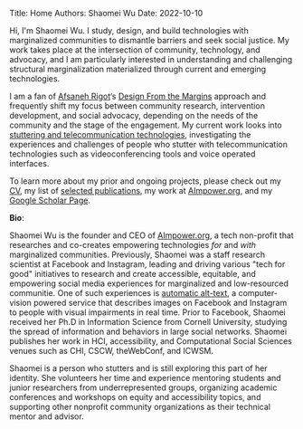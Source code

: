 Title: Home
Authors: Shaomei Wu
Date: 2022-10-10

Hi, I'm Shaomei Wu. I study, design, and build technologies with marginalized communities to dismantle barriers and seek social justice. My work takes place at the intersection of community, technology, and advocacy, and I am particularly interested in understanding and challenging structural marginalization materialized through current and emerging technologies.

I am a fan of [Afsaneh Rigot](https://cyber.harvard.edu/people/afsaneh-rigot)‘s [Design From the Margins](https://www.belfercenter.org/sites/default/files/files/publication/TAPP-Afsaneh_Design%20From%20the%20Margins_Final_220514.pdf) approach and frequently shift my focus between community research, intervention development, and social advocacy, depending on the needs of the community and the stage of the engagement. My current work looks into [stuttering and telecommunication technologies](https://www.shaomei.info/pdfs/Stuttering_VC_preprint.pdf), investigating the experiences and challenges of people who stutter with telecommunication technologies such as videoconferencing tools and voice operated interfaces.

To learn more about my prior and ongoing projects, please check out my [CV](http://www.shaomei.info/pages/curriculum-vitae.html), my list of [selected publications](http://www.shaomei.info/pages/publications.html), my work at [AImpower.org](https://aimpower.org), and my [Google Scholar Page](https://scholar.google.com/citations?user=Y0xVWqYAAAAJ).

<!--I'm Shaomei. I study, design and build technologies with marginalized communities to dismantle barriers and seek social justice. My current work takes place at the intersetion of AI, HCI, and Accessibility, and centers around the lived experiences of communities that have been structurally marginalized and impacted by technologies. In particular, I explore the following two connected domains:
-->

<!-- I am interested at understanding the **experiences and challenges of marginalized communities** and building **inclusive** and **empowering** technologies **with the community**.-->
<!--
  1. **Understand marginalized communities and their experiences online and offline**.
  
    Using a mix of qualitative and quantitative research methodology, I study the *challenges* and 
	*capacities* of marginalized communities, and identify *opportunities* for technology to make a 
	meaningful impact on people’s lives.
	
	- **Challenges** - *Where are the gaps in technological experiences for marginalized users and how are these gaps linked to offline 
	experiences and outcomes*? 
	  	
    - **Capacities** - *How do marginalized and underserved users leverage and reappropriate mainstream technology to build communities, foster collective consciousness, and coordinate resistance to existing power structures*?
			
	- **Opportunities** - *What are the opportunities for current and future technology to close the equity gaps online and offline*? 
  
  2. **Design community-centric technology to deliver tangible benefits and level the playing field**.
  
     Informed by the knowledge from the previous domain, I also do lots of hand-on design & development work  in building innovative technologies  that empower people to overcome barriers and pursue their goals. My tech work falls into the following two areas:
	 
    - *Make* ***existing*** *technologies inclusive for all, pushing the envelope of accessibility beyond checklists and government requirements*.
	
	- *Envision and invent* ***new*** *technologies centered on the empowerments of marginalized populations, leveling the playing field and lifting up those who were historically left behind*.
-->
	
**Bio**:

Shaomei Wu is the founder and CEO of [AImpower.org](https://aimpower.org), a tech non-profit that researches and co-creates empowering technologies *for* and *with* marginalized communities. Previously, Shaomei was a staff research scientist at Facebook and Instagram, leading and driving various "tech for good" initiatives to research and create accessible, equitable, and empowering social media experiences for marginalized and low-resourced communitie. One of such experiences is [automatic alt-text](https://tech.fb.com/artificial-intelligence/2018/06/using-artificial-intelligence-to-help-blind-people-see-facebook/), a computer-vision powered service that describes images on Facebook and Instagram to people with visual impairments in real time. Prior to Facebook, Shaomei received her Ph.D in Information Science from Cornell University, studying the spread of information and behaviors in large social networks. Shaomei publishes her work in HCI, accessibility, and Computational Social Sciences venues such as CHI, CSCW, theWebConf, and ICWSM.

Shaomei is a person who stutters and is still exploring this part of her identity. She volunteers her time and experience mentoring students and junior researchers from underrepresented groups, organizing academic conferences and workshops on equity and accessibility topics, and supporting other nonprofit community organizations as their technical mentor and advisor.

<!--
Shaomei Wu is the founder and CEO of [AImpower.org](https://aimpower.org), a tech non-profit that researches and co-creates technologies for and with marginalized communities to dismantle barriers and deliver tangible benefits. Previously, Shaomei was a staff research scientist at Facebook and Instagram, leading and driving various "tech for good" initiatives from Accessibility, AI for Inclusion, to Equity. Throughout her career, Shaomei worked closely with users from marginalized and/or low-resource communities - such as people with disabilities, people with limited literacy skills, and racial minorities in the US - to understand their technology experiences and build AI-powered products to meet their needs. One of such products is [automatic alt-text](https://tech.fb.com/artificial-intelligence/2018/06/using-artificial-intelligence-to-help-blind-people-see-facebook/), a computer-vision powered service that describes images on Facebook and Instagram to screen readers in real time. Prior to Facebook, Shaomei received her Ph.D in Information Science from Cornell University, studying the spread of information and behaviors in large social networks. Shaomei publishes her work in HCI, accessibility, and Computational Social Sciences venues such as CHI, CSCW, theWebConf, and ICWSM. 

Shaomei is a person who stutters and is still exploring this part of her identity. She frequently volunteers her time mentoring students and junior researchers from underrepresented groups, organizing academic conferences, and sharing her technical expertise with other nonprofit organizations. 
-->

